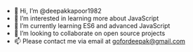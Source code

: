 - 👋 Hi, I’m @deepakkapoor1982
- 👀 I’m interested in learning more about JavaScript
- 🌱 I’m currently learning ES6 and advanced JavaScript
- 💞️ I’m looking to collaborate on open source projects
- 📫 Please contact me via email at gofordeepak@gmail.com

<!---
deepakkapoor1982/deepakkapoor1982 is a ✨ special ✨ repository because its `README.md` (this file) appears on your GitHub profile.
You can click the Preview link to take a look at your changes.
--->
